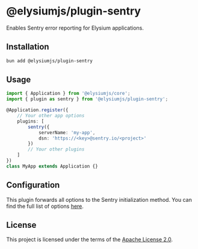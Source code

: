 # @elysiumjs/plugin-sentry

Enables Sentry error reporting for Elysium applications.

## Installation

```bash
bun add @elysiumjs/plugin-sentry
```

## Usage

```ts
import { Application } from '@elysiumjs/core';
import { plugin as sentry } from '@elysiumjs/plugin-sentry';

@Application.register({
	// Your other app options
	plugins: [
		sentry({
			serverName: 'my-app',
			dsn: 'https://<key>@sentry.io/<project>'
		})
		// Your other plugins
	]
})
class MyApp extends Application {}
```

## Configuration

This plugin forwards all options to the Sentry initialization method. You can find the full list of options [here](https://docs.sentry.io/platforms/javascript/guides/bun/configuration/options/).

## License

This project is licensed under the terms of the [Apache License 2.0](LICENSE).
